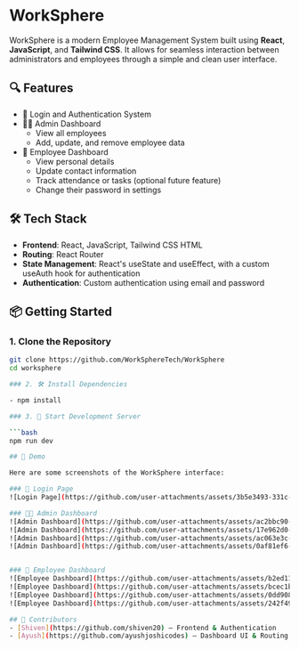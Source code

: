 # WorkSphere

WorkSphere is a modern Employee Management System built using **React**, **JavaScript**, and **Tailwind CSS**. It allows for seamless interaction between administrators and employees through a simple and clean user interface.

## 🔍 Features

- 🔐 Login and Authentication System
- 👨‍💼 Admin Dashboard
  - View all employees
  - Add, update, and remove employee data
- 👷 Employee Dashboard
  - View personal details
  - Update contact information
  - Track attendance or tasks (optional future feature)
  - Change their password in settings

## 🛠️ Tech Stack

- **Frontend**: React, JavaScript, Tailwind CSS HTML
- **Routing**: React Router
- **State Management**: React's useState and useEffect, with a custom useAuth hook for authentication
- **Authentication**: Custom authentication using email and password

## 📦 Getting Started

### 1. Clone the Repository

```bash
git clone https://github.com/WorkSphereTech/WorkSphere
cd worksphere

### 2. 🛠️ Install Dependencies

- npm install

### 3. 🚀 Start Development Server

```bash
npm run dev

## 📸 Demo

Here are some screenshots of the WorkSphere interface:

### 🔐 Login Page
![Login Page](https://github.com/user-attachments/assets/3b5e3493-331c-48ad-a757-574d25bb3040)

### 🧑‍💼 Admin Dashboard
![Admin Dashboard](https://github.com/user-attachments/assets/ac2bbc90-fa63-4b19-84da-b3bac195433a)
![Admin Dashboard](https://github.com/user-attachments/assets/17e962d0-61f0-42d6-991c-0a075035ed49)
![Admin Dashboard](https://github.com/user-attachments/assets/ac063e3c-ddf3-4be0-aece-d5a559d8a281)
![Admin Dashboard](https://github.com/user-attachments/assets/0af81ef6-5846-47a2-bb72-d77dbf1bd505)


### 👷 Employee Dashboard
![Employee Dashboard](https://github.com/user-attachments/assets/b2ed1141-2a8b-458b-a91b-34f3c672baa0)
![Employee Dashboard](https://github.com/user-attachments/assets/bcec1b39-c0b3-48af-adcc-a4d8c15c7dcf)
![Employee Dashboard](https://github.com/user-attachments/assets/0dd908fa-e8a7-4d74-9e8a-4f63d6a763cc)
![Employee Dashboard](https://github.com/user-attachments/assets/242f4938-4dc1-4d9d-8804-35e5d16f2c09)

## 👥 Contributors
- [Shiven](https://github.com/shiven20) — Frontend & Authentication
- [Ayush](https://github.com/ayushjoshicodes) — Dashboard UI & Routing







